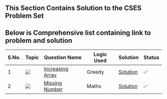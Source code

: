 ## This Section Contains Solution to the CSES Problem Set
## Below is Comprehensive list containing link to problem and solution


S.No. | Topic | Question Name | Logic Used | Solution | Status |
------|---------------|------------|-------|------|------|
1 | ![](https://img.shields.io/badge/Arrays-f0772b?style=for-the-badge&logo=array&logoColor=black) | [Increasing Array](https://cses.fi/problemset/task/1094/) | Greedy | [Solution](https://github.com/himanshugupta09/Competitive_Programming/blob/main/CSES-ProblemSet/Increasing-Array.cpp) | ✅ |
2 | ![](https://img.shields.io/badge/Numbers-f0772b?style=for-the-badge&logo=array&logoColor=black) | [Missing Number](https://cses.fi/problemset/task/1083/) | Maths | [Solution](https://github.com/himanshugupta09/Competitive_Programming/blob/main/CSES-ProblemSet/missing-number.cpp) | ✅ |





